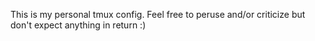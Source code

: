 This is my personal tmux config. Feel free to peruse and/or criticize but don't expect anything in return :)

